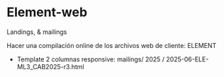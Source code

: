 # Element-web
Landings, &amp; mailings

Hacer una compilación online de los archivos web de cliente: ELEMENT
- Template 2 columnas responsive: mailings/ 2025 / 2025-06-ELE-ML3_CAB2025-r3.html
